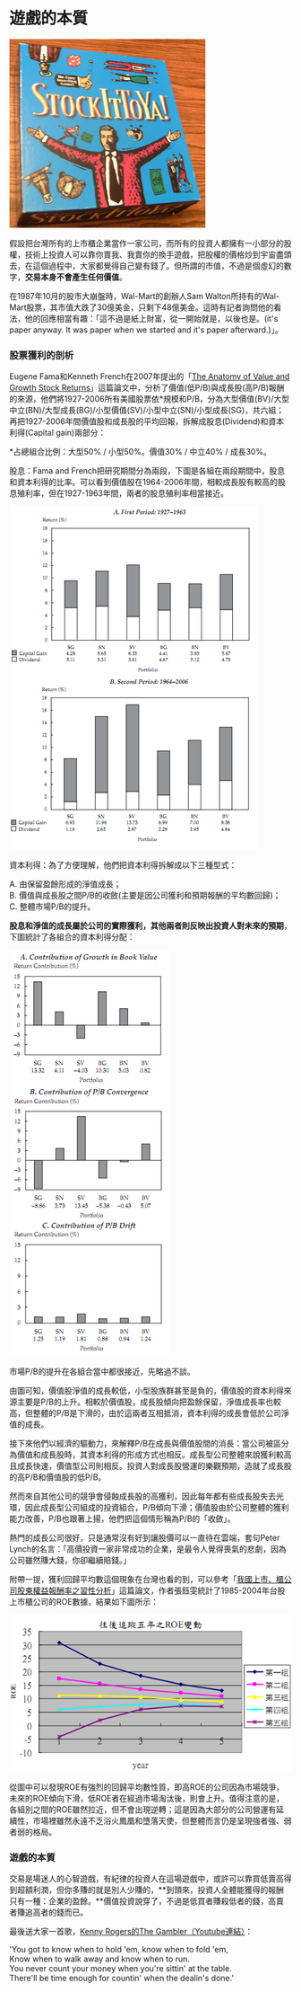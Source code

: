 # 遊戲的本質

![&#x5176;&#x5BE6;&#x9084;&#x771F;&#x7684;&#x8DDF;&#x5927;&#x5BCC;&#x7FC1;&#x6709;&#x9EDE;&#x50CF;](../.gitbook/assets/stockittoya.jpg)

假設把台灣所有的上市櫃企業當作一家公司，而所有的投資人都擁有一小部分的股權，技術上投資人可以靠你賣我、我賣你的換手遊戲，把股權的價格炒到宇宙盡頭去，在這個過程中，大家都覺得自己變有錢了。但所謂的市值，不過是個虛幻的數字，**交易本身不會產生任何價值**。  
  
在1987年10月的股市大崩盤時，Wal-Mart的創辦人Sam Walton所持有的Wal-Mart股票，其市值大跌了30億美金，只剩下48億美金。這時有記者詢問他的看法，他的回應相當有趣：「這不過是紙上財富，從一開始就是，以後也是。\(it's paper anyway. It was paper when we started and it's paper afterward.\)」。

### **股票獲利的剖析**

Eugene Fama和Kenneth French在2007年提出的「[The Anatomy of Value and Growth Stock Returns](http://www.cfapubs.org/doi/pdf/10.2469/faj.v63.n6.4926)」這篇論文中，分析了價值\(低P/B\)與成長股\(高P/B\)報酬的來源，他們將1927-2006所有美國股票依\*規模和P/B，分為大型價值\(BV\)/大型中立\(BN\)/大型成長\(BG\)/小型價值\(SV\)/小型中立\(SN\)/小型成長\(SG\)，共六組；再把1927-2006年間價值股和成長股的平均回報，拆解成股息\(Dividend\)和資本利得\(Capital gain\)兩部分：  
  
\*占總組合比例：大型50% / 小型50%。價值30% / 中立40% / 成長30%。  
  
股息：Fama and French把研究期間分為兩段，下圖是各組在兩段期間中，股息和資本利得的比率。可以看到價值股在1964-2006年間，相較成長股有較高的股息殖利率，但在1927-1963年間，兩者的股息殖利率相當接近。

![](../.gitbook/assets/return-style.png)

資本利得：為了方便理解，他們把資本利得拆解成以下三種型式：  
  
A. 由保留盈餘形成的淨值成長；  
B. 價值與成長股之間P/B的收斂\(主要是因公司獲利和預期報酬的平均數回歸\)；  
C. 整體市場P/B的提升。  
  
**股息和淨值的成長屬於公司的實際獲利，其他兩者則反映出投資人對未來的預期**，下圖統計了各組合的資本利得分配：  


![](../.gitbook/assets/capital-gain.png)

市場P/B的提升在各組合當中都很接近，先略過不談。  
  
由圖可知，價值股淨值的成長較低，小型股族群甚至是負的，價值股的資本利得來源主要是P/B的上升。相較於價值股，成長股傾向把盈餘保留，淨值成長率也較高，但整體的P/B是下滑的，由於這兩者互相抵消，資本利得的成長會低於公司淨值的成長。  
  
接下來他們以經濟的驅動力，來解釋P/B在成長與價值股間的消長：當公司被區分為價值和成長股時，其資本利得的形成方式也相反。成長型公司整體來說獲利較高且成長快速，價值型公司則相反。投資人對成長股營運的樂觀預期，造就了成長股的高P/B和價值股的低P/B。  
  
然而來自其他公司的競爭會侵蝕成長股的高獲利，因此每年都有些成長股失去光環，因此成長型公司組成的投資組合，P/B傾向下滑；價值股由於公司整體的獲利能力改善，P/B也跟著上揚，他們把這個情形稱為P/B的「收斂」。  
  
熱門的成長公司很好，只是通常沒有好到讓股價可以一直待在雲端，套句Peter Lynch的名言：「高價投資一家非常成功的企業，是最令人覺得喪氣的悲劇，因為公司雖然賺大錢，你卻繼續賠錢。」  
  
附帶一提，獲利回歸平均數這個現象在台灣也看的到，可以參考「[我國上市、櫃公司股東權益報酬率之習性分析](http://ndltd.ncl.edu.tw/cgi-bin/gs32/gsweb.cgi?o=dnclcdr&s=id=%22094YUNT5121029%22.&searchmode=basic)」這篇論文，作者張鈺雯統計了1985-2004年台股上市櫃公司的ROE數據，結果如下圖所示：  


![](../.gitbook/assets/roe.png)

從圖中可以發現ROE有強烈的回歸平均數性質，即高ROE的公司因為市場競爭，未來的ROE傾向下滑，低ROE者在經過市場淘汰後，則會上升。值得注意的是，各組別之間的ROE雖然拉近，但不會出現逆轉；這是因為大部分的公司營運有延續性，市場裡雖然永遠不乏浴火鳳凰和墮落天使，但整體而言仍是呈現強者強、弱者弱的格局。

### **遊戲的本質**

交易是場迷人的心智遊戲，有紀律的投資人在這場遊戲中，或許可以靠買低賣高得到超額利潤，但你多賺的就是別人少賺的，**到頭來，投資人全體能獲得的報酬只有一種：企業的盈餘。**價值投資說穿了，不過是低買者賺殺低者的錢，高賣者賺追高者的錢而已。  
  
最後送大家一首歌，[Kenny Rogers的The Gambler（Youtube連結）](https://www.youtube.com/watch?v=kn481KcjvMo)：  
  
'You got to know when to hold 'em, know when to fold 'em,  
Know when to walk away and know when to run.  
You never count your money when you're sittin' at the table.  
There'll be time enough for countin' when the dealin's done.'

